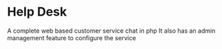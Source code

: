 # Help Desk

A complete web based customer service chat in php
It also has an admin management feature to configure the service
